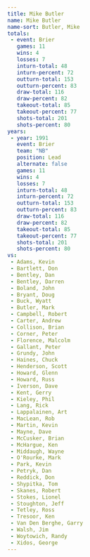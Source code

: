 ```yaml
---
title: Mike Butler
name: Mike Butler
name-sort: Butler, Mike
totals:
 - event: Brier
   games: 11
   wins: 4
   losses: 7
   inturn-total: 48
   inturn-percent: 72
   outturn-total: 153
   outturn-percent: 83
   draw-total: 116
   draw-percent: 82
   takeout-total: 85
   takeout-percent: 77
   shots-total: 201
   shots-percent: 80
years:
 - year: 1991
   event: Brier
   team: "NB"
   position: Lead
   alternate: false
   games: 11
   wins: 4
   losses: 7
   inturn-total: 48
   inturn-percent: 72
   outturn-total: 153
   outturn-percent: 83
   draw-total: 116
   draw-percent: 82
   takeout-total: 85
   takeout-percent: 77
   shots-total: 201
   shots-percent: 80
vs:
 - Adams, Kevin
 - Bartlett, Don
 - Bentley, Dan
 - Bentley, Darren
 - Boland, John
 - Bryant, Doug
 - Buck, Wyatt
 - Butler, Mark
 - Campbell, Robert
 - Carter, Andrew
 - Collison, Brian
 - Corner, Peter
 - Florence, Malcolm
 - Gallant, Peter
 - Grundy, John
 - Haines, Chuck
 - Henderson, Scott
 - Howard, Glenn
 - Howard, Russ
 - Iverson, Dave
 - Kent, Gerry
 - Kieley, Phil
 - Lang, Rick
 - Lappalainen, Art
 - MacLean, Rob
 - Martin, Kevin
 - Mayne, Dave
 - McCusker, Brian
 - McHargue, Ken
 - Middaugh, Wayne
 - O'Rourke, Mark
 - Park, Kevin
 - Petryk, Dan
 - Reddick, Don
 - Shypitka, Tom
 - Skanes, Robert
 - Stokes, Lionel
 - Stoughton, Jeff
 - Tetley, Ross
 - Tresoor, Ken
 - Van Den Berghe, Garry
 - Walsh, Jim
 - Woytowich, Randy
 - Xidos, George
---
```

